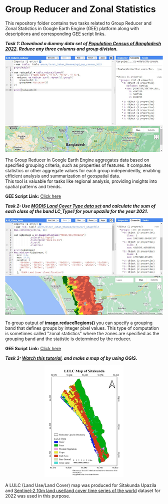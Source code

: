 # Group Reducer and Zonal Statistics
This repository folder contains two tasks related to Group Reducer and Zonal Statistics in Google Earth Engine (GEE) platform along with descriptions and corresponding GEE script links.  
  
***Task 1: Download a dummy data set of [Population Census of Bangladesh 2022](https://data.humdata.org/dataset/cod-ps-bgd/resource/f23d4da2-e473-4960-9d94-37df92c8d044). Reduce any three columns and group division.***  
  
![Model](https://github.com/Israt-Jahan-Shonom/Google_Earth_Engine/blob/main/Group-Reducer-and-Zonal-Statistics/Column_reducer.JPG)  
  
The Group Reducer in Google Earth Engine aggregates data based on specified grouping criteria, such as properties of features. It computes statistics or other aggregate values for each group independently, enabling efficient analysis and summarization of geospatial data.<br>
This tool is valuable for tasks like regional analysis, providing insights into spatial patterns and trends.<br>  
  
<b>GEE Script Link:</b> [Click here](https://code.earthengine.google.com/a23f963e0f4ac87faacf46994969f78b)  
  
***Task 2: Use [MODIS Land Cover Type data set](https://developers.google.com/earth-engine/datasets/catalog/MODIS_061_MCD12Q1#bands) and calculate the sum of each class of the band LC_Type1 for your upazila for the year 2021.***  
  
![Model](https://github.com/Israt-Jahan-Shonom/Google_Earth_Engine/blob/main/Group-Reducer-and-Zonal-Statistics/Class_Area.JPG)   
  
To group output of **image.reduceRegions()** you can specify a grouping band that defines groups by integer pixel values. This type of computation is sometimes called "zonal statistics" where the zones are specified as the grouping band and the statistic is determined by the reducer.<br>  
  
<b>GEE Script Link:</b> [Click here](https://code.earthengine.google.com/8b6e707262289fd03a8f7407608efe75)  

***Task 3: [Watch this tutorial](https://www.youtube.com/watch?v=mrGqVM7Ww44), and make a map of by using QGIS.***  
  
<p align="center">
  <img src="https://github.com/Israt-Jahan-Shonom/Google_Earth_Engine/blob/main/Group-Reducer-and-Zonal-Statistics/LULC_Sitakunda_QGIS.png" alt="LULC Map" width="50%">
</p>

A LULC (Land Use/Land Cover) map was produced for Sitakunda Upazila and [Sentinel-2 10m land use/land cover time series of the world](https://www.arcgis.com/home/item.html?id=cfcb7609de5f478eb7666240902d4d3d) dataset for 2022 was used in this purpose.<br>  
  
